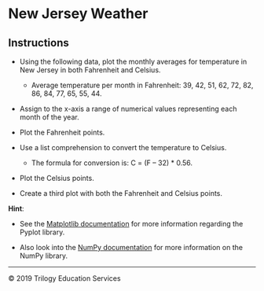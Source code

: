 # New Jersey Weather


## Instructions

* Using the following data, plot the monthly averages for temperature in New Jersey in both Fahrenheit and Celsius.
  - Average temperature per month in Fahrenheit: 39, 42, 51, 62, 72, 82, 86, 84, 77, 65, 55, 44.

* Assign to the x-axis a range of numerical values representing each month of the year.

* Plot the Fahrenheit points.

* Use a list comprehension to convert the temperature to Celsius.
  - The formula for conversion is: C = (F – 32) * 0.56.

* Plot the Celsius points.

* Create a third plot with both the Fahrenheit and Celsius points.

 **Hint**:

  * See the [Matplotlib documentation](https://matplotlib.org/2.0.2/index.html) for more information regarding the Pyplot library.

  * Also look into the [NumPy documentation](https://docs.scipy.org/doc/numpy/reference/) for more information on the NumPy library.

- - - 

© 2019 Trilogy Education Services
